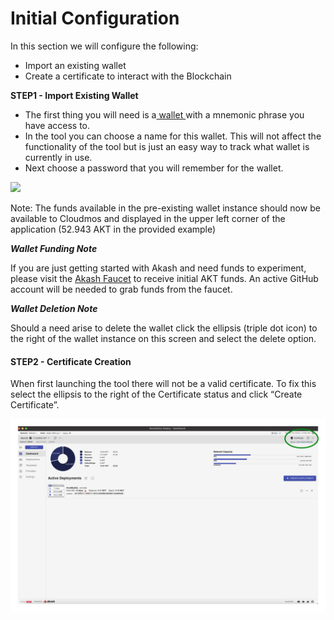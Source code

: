 # Initial Configuration

In this section we will configure the following:

* Import an existing wallet
* Create a certificate to interact with the Blockchain

**STEP1 - Import Existing Wallet**

* The first thing you will need is a[ wallet ](../../tokens-and-wallets/keplr.md)with a mnemonic phrase you have access to.
* In the tool you can choose a name for this wallet. This will not affect the functionality of the tool but is just an easy way to track what wallet is currently in use.
* Next choose a password that you will remember for the wallet.

![](https://lh4.googleusercontent.com/dCDPg7h0GCboGGryK5QgzsTk8ngnsoRimfS6MJ9cx7vPWx1G40FSeGu2rAj8w-YiLsgSyD9OTDlNZTg1ZEJjZLcNMjAbP2vajnDAE\_RETz6XLF1JDnGW64DQg2ujaVwNXIrEkDVU=s0)

Note: The funds available in the pre-existing wallet instance should now be available to Cloudmos and displayed in the upper left corner of the application (52.943 AKT in the provided example)

_**Wallet Funding Note**_

If you are just getting started with Akash and need funds to experiment, please visit the [Akash Faucet](https://drip.akash.network/login) to receive initial AKT funds. An active GitHub account will be needed to grab funds from the faucet.

_**Wallet Deletion Note**_

Should a need arise to delete the wallet click the ellipsis (triple dot icon) to the right of the wallet instance on this screen and select the delete option.

#### **STEP2 - Certificate Creation**

When first launching the tool there will not be a valid certificate. To fix this select the ellipsis to the right of the Certificate status and click “Create Certificate”.

![](../../.gitbook/assets/alCert.png)
